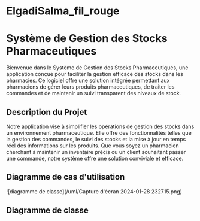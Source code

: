 # ElgadiSalma_fil_rouge


# Système de Gestion des Stocks Pharmaceutiques

Bienvenue dans le Système de Gestion des Stocks Pharmaceutiques, une application conçue pour faciliter la gestion efficace des stocks dans les pharmacies. Ce logiciel offre une solution intégrée permettant aux pharmaciens de gérer leurs produits pharmaceutiques, de traiter les commandes et de maintenir un suivi transparent des niveaux de stock.


## Description du Projet

Notre application vise à simplifier les opérations de gestion des stocks dans un environnement pharmaceutique. Elle offre des fonctionnalités telles que la gestion des commandes, le suivi des stocks et la mise à jour en temps réel des informations sur les produits. Que vous soyez un pharmacien cherchant à maintenir un inventaire précis ou un client souhaitant passer une commande, notre système offre une solution conviviale et efficace.


## Diagramme de cas d'utilisation

 ![diagramme de classe](/uml/Capture d'écran 2024-01-28 232715.png)



## Diagramme de classe